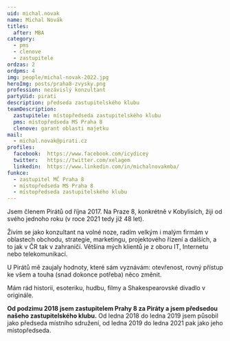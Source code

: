 ```yaml
---
uid: michal.novak
name: Michal Novák
titles:
  after: MBA
category:
  - pms
  - clenove
  - zastupitele
ordzas: 2
ordpms: 4
img: people/michal-novak-2022.jpg
heroImg: posts/praha8-zvysky.png
profession: nezávislý konzultant
partyUid: pirati
description: předseda zastupitelského klubu
teamDescription:
  zastupitele: místopředseda zastupitelského klubu
  pms: místopředseda MS Praha 8
  clenove: garant oblasti majetku
mail:
  - michal.novak@pirati.cz
profiles:
  facebook:  https://www.facebook.com/icydicey
  twitter:   https://twitter.com/xelagem
  linkedin:  https://www.linkedin.com/in/michalnovakmba/
funkce:
  - zastupitel MČ Praha 8
  - místopředseda MS Praha 8
  - místopředseda zastupitelského klubu
---
```


Jsem členem Pirátů od října 2017. Na Praze 8, konkrétně v Kobylisích, žiji od svého jednoho roku (v roce 2021 tedy již 48 let).

Živím se jako konzultant na volné noze, radím velkým i malým firmám v oblastech obchodu, strategie, marketingu, projektového řízení a dalších, a to jak v ČR tak v zahraničí. Většina mých klientů je z oboru IT, Internetu nebo telekomunikací.

U Pirátů mě zaujaly hodnoty, které sám vyznávám: otevřenost, rovný přístup ke všem a touha (snad dokonce potřeba) něco změnit.

Mám rád historii, esoteriku, hudbu, filmy a Shakespearovské divadlo v originále.

**Od podzimu 2018 jsem zastupitelem Prahy 8 za Piráty a jsem předsedou našeho zastupitelského klubu.** Od ledna 2018 do ledna 2019 jsem působil jako předseda místního sdružení, od ledna 2019 do ledna 2021 pak jako jeho místopředseda.
